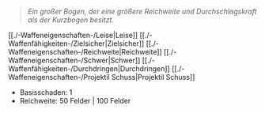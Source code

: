 >*Ein großer Bogen, der eine größere Reichweite und Durchschlagskraft als der Kurzbogen besitzt.*  
  
[[./-Waffeneigenschaften-/Leise|Leise]] [[./-Waffenfähigkeiten-/Zielsicher|Zielsicher]] [[./-Waffeneigenschaften-/Reichweite|Reichweite]] [[./-Waffeneigenschaften-/Schwer|Schwer]] [[./-Waffenfähigkeiten-/Durchdringen|Durchdringen]] [[./-Waffeneigenschaften-/Projektil Schuss|Projektil Schuss]]  
  
- Basisschaden: 1  
- Reichweite: 50 Felder | 100 Felder